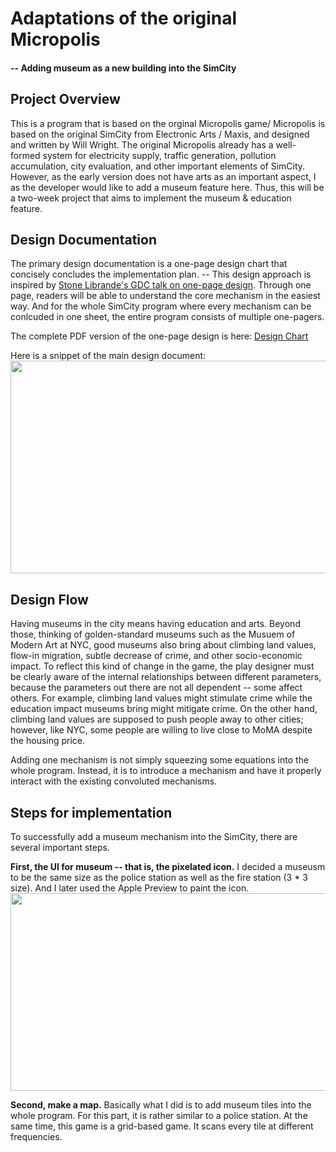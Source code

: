 # Adaptations of the original Micropolis
#### -- Adding museum as a new building into the SimCity

## Project Overview
This is a program that is based on the orginal Micropolis game/
Micropolis is based on the original SimCity from Electronic Arts / Maxis, and designed and written by Will Wright. 
The original Micropolis already has a well-formed system for electricity supply, traffic generation, pollution accumulation, city evaluation, and other important elements of SimCity.
However, as the early version does not have arts as an important aspect, I as the developer would like to add a museum feature here. Thus, this will be a two-week project that aims to implement the museum & education feature.

## Design Documentation
The primary design documentation is a one-page design chart that concisely concludes the implementation plan. 
-- This design approach is inspired by [Stone Librande's GDC talk on one-page design](https://www.gdcvault.com/play/1012356/One-Page).
Through one page, readers will be able to understand the core mechanism in the easiest way. And for the whole SimCity program where every mechanism can be conlcuded in one sheet, the entire program consists of multiple one-pagers.

The complete PDF version of the one-page design is here: [Design Chart]()

Here is a snippet of the main design document:
<img src="https://github.com/ValerieWang628/pfgd-micropolis/blob/master/designDocForMuseums/FinalDesignDocForMuseumJPG.jpg" width="600" height="340" />

## Design Flow
Having museums in the city means having education and arts. Beyond those, thinking of golden-standard museums such as the Musuem of Modern Art at NYC, good museums also bring about climbing land values, flow-in migration, subtle decrease of crime, and other socio-economic impact. To reflect this kind of change in the game, the play designer must be clearly aware of the internal relationships between different parameters, because the parameters out there are not all dependent -- some affect others. For example, climbing land values might stimulate crime while the education impact museums bring might mitigate crime. On the other hand, climbing land values are supposed to push people away to other cities; however, like NYC, some people are willing to live close to MoMA despite the housing price. 

Adding one mechanism is not simply squeezing some equations into the whole program. Instead, it is to introduce a mechanism and have it properly interact with the existing convoluted mechanisms.

## Steps for implementation
To successfully add a museum mechanism into the SimCity, there are several important steps.

**First, the UI for museum -- that is, the pixelated icon.** 
I decided a museusm to be the same size as the police station as well as the fire station (3 * 3 size).
And I later used the Apple Preview to paint the icon.
<img src="https://github.com/ValerieWang628/pfgd-micropolis/blob/master/designDocForMuseums/Pixelated%20Icon%20for%20Museums.png" width ="600" height="316"/>

**Second, make a map.**
Basically what I did is to add museum tiles into the whole program. For this part, it is rather similar to a police station. 
At the same time, this game is a grid-based game. It scans every tile at different frequencies.

